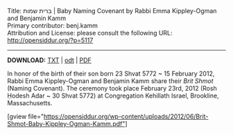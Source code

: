 <html>
<head></head>
<body>
Title: ברית שמות | Baby Naming Covenant by Rabbi Emma Kippley-Ogman and Benjamin Kamm<br />
Primary contributor: benj.kamm<br />
Attribution and License: please consult the following URL: <a href="http://opensiddur.org/?p=5117">http://opensiddur.org/?p=5117</a>
<p />
<hr />

<strong>DOWNLOAD:</strong> <a href="https://opensiddur.org/wp-content/uploads/2012/06/Brit-Shmot-Baby-Kippley-Ogman-Kamm.txt">TXT</a> | <a href="https://opensiddur.org/wp-content/uploads/2012/06/Brit-Shmot-Baby-Kippley-Ogman-Kamm.odt">odt</a> | <a href="https://opensiddur.org/wp-content/uploads/2012/06/Brit-Shmot-Baby-Kippley-Ogman-Kamm.pdf">PDF</a>

In honor of the birth of their son born 23 Shvat 5772 ~ 15 February 2012, Rabbi Emma Kippley-Ogman and Benjamin Kamm share their <em>Brit Shmot</em> (Naming Covenant). The ceremony took place February 23rd, 2012 (Rosh Ḥodesh Adar ~ 30 Shvat 5772) at Congregation Kehillath Israel, Brookline, Massachusetts.

[gview file="https://opensiddur.org/wp-content/uploads/2012/06/Brit-Shmot-Baby-Kippley-Ogman-Kamm.pdf"]
</body>
</html>